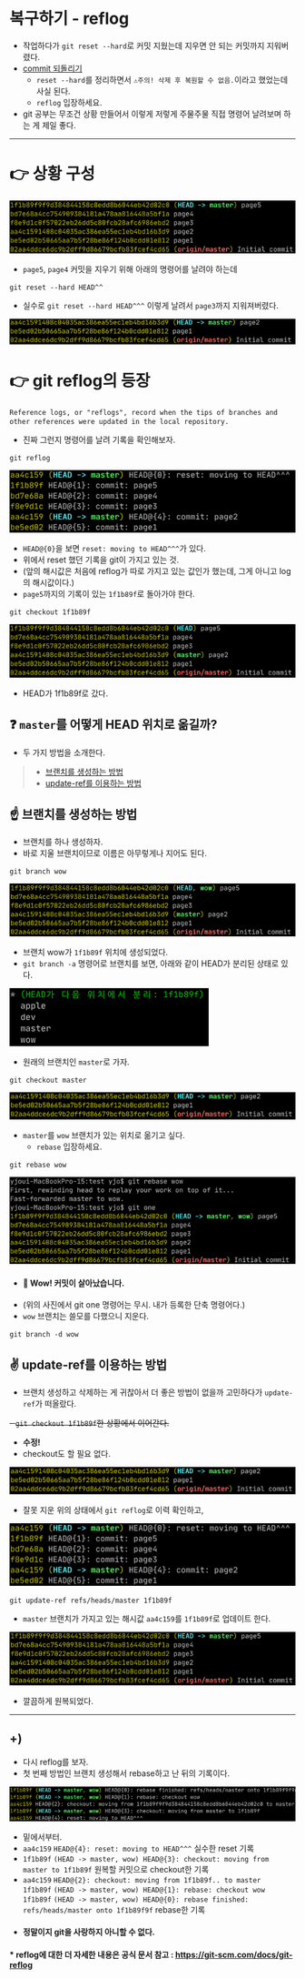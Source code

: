 # 복구하기 - reflog
- 작업하다가 `git reset --hard`로 커밋 지웠는데 지우면 안 되는 커밋까지 지워버렸다.
- [commit 되돌리기](https://github.com/yj-oh/til/blob/master/git/%5B20200729%5D_commit_%EB%90%98%EB%8F%8C%EB%A6%AC%EA%B8%B0.md)
    - `reset --hard`를 정리하면서 `⚠️주의! 삭제 후 복원할 수 없음.`이라고 했었는데 사실 된다.
    - `reflog` 입장하세요.
- git 공부는 무조건 상황 만들어서 이렇게 저렇게 주물주물 직접 명령어 날려보며 하는 게 제일 좋다.

---

# 👉 상황 구성
![git log](.%5B20210124%5D_reflog_images/f9e33afb.png)

- `page5`, `page4` 커밋을 지우기 위해 아래의 명령어를 날려야 하는데
```git
git reset --hard HEAD^^
```
- 실수로 `git reset --hard HEAD^^^` 이렇게 날려서 `page3`까지 지워져버렸다.

![git log](.%5B20210124%5D_reflog_images/fd70264d.png)


# 👉 git reflog의 등장
```text
Reference logs, or "reflogs", record when the tips of branches and 
other references were updated in the local repository. 
```
- 진짜 그런지 명령어를 날려 기록을 확인해보자.
```git
git reflog
```
![git reflog](.%5B20210124%5D_reflog_images/5cb21737.png)
- `HEAD@{0}`을 보면 `reset: moving to HEAD^^^`가 있다.
- 위에서 reset 했던 기록을 git이 가지고 있는 것.
- (앞의 해시값은 처음에 reflog가 따로 가지고 있는 값인가 했는데, 그게 아니고 log의 해시값이다.)
- `page5`까지의 기록이 있는 `1f1b89f`로 돌아가야 한다.

```git
git checkout 1f1b89f
```
![git log](.%5B20210124%5D_reflog_images/b2073936.png)
- HEAD가 1f1b89f로 갔다.

## ❓ `master`를 어떻게 HEAD 위치로 옮길까?
- 두 가지 방법을 소개한다.
> - [브랜치를 생성하는 방법](#%EF%B8%8F-브랜치를-생성하는-방법)
> - [update-ref를 이용하는 방법](#%EF%B8%8F-update-ref를-이용하는-방법)
    
## ☝️ 브랜치를 생성하는 방법
- 브랜치를 하나 생성하자.
- 바로 지울 브랜치이므로 이름은 아무렇게나 지어도 된다.
```git
git branch wow
```
![git log](.%5B20210124%5D_reflog_images/359de47f.png)
- 브랜치 wow가 `1f1b89f` 위치에 생성되었다.
- `git branch -a` 명령어로 브랜치를 보면, 아래와 같이 HEAD가 분리된 상태로 있다.

![git branch -a](.%5B20210124%5D_reflog_images/44f93b73.png)

- 원래의 브랜치인 `master`로 가자.
```git
git checkout master
```
![git log](.%5B20210124%5D_reflog_images/224de9f7.png)

- `master`를 `wow` 브랜치가 있는 위치로 옮기고 싶다.
  - `rebase` 입장하세요.
```git
git rebase wow
```
![git log](.%5B20210124%5D_reflog_images/7168e0ae.png)
- #### 🙊 Wow! 커밋이 살아났습니다.
- (위의 사진에서 git one 명령어는 무시. 내가 등록한 단축 명령어다.)
- `wow` 브랜치는 쓸모를 다했으니 지운다.
```git
git branch -d wow
```

## ✌️ update-ref를 이용하는 방법
- 브랜치 생성하고 삭제하는 게 귀찮아서 더 좋은 방법이 없을까 고민하다가 `update-ref`가 떠올랐다.

~~- `git checkout 1f1b89f`한 상황에서 이어간다.~~
- **수정!**
- checkout도 할 필요 없다.

![git log](.%5B20210124%5D_reflog_images/224de9f7.png)
- 잘못 지운 위의 상태에서 `git reflog`로 이력 확인하고,

![git reflog](.%5B20210124%5D_reflog_images/5cb21737.png)

```git
git update-ref refs/heads/master 1f1b89f
```
- `master` 브랜치가 가지고 있는 해시값 `aa4c159`를 `1f1b89f`로 업데이트 한다.

![git log](.%5B20210124%5D_reflog_images/bd6c5f53.png)
- 깔끔하게 원복되었다.

---

## +)
- 다시 reflog를 보자. 
- 첫 번째 방법인 브랜치 생성해서 rebase하고 난 뒤의 기록이다.

![git reflog](.%5B20210124%5D_reflog_images/5c44d53e.png)

- 밑에서부터.
- `aa4c159` `HEAD@{4}: reset: moving to HEAD^^^` 실수한 reset 기록
- `1f1b89f` `(HEAD -> master, wow) HEAD@{3}: checkout: moving from master to 1f1b89f`
  원복할 커밋으로 checkout한 기록
- `aa4c159` `HEAD@{2}: checkout: moving from 1f1b89f.. to master`\
  `1f1b89f` `(HEAD -> master, wow) HEAD@{1}: rebase: checkout wow`\
  `1f1b89f` `(HEAD -> master, wow) HEAD@{0}: rebase finished: refs/heads/master onto 1f1b89f9f`
  rebase한 기록
- #### 정말이지 git을 사랑하지 아니할 수 없다.

#### * reflog에 대한 더 자세한 내용은 공식 문서 참고 : https://git-scm.com/docs/git-reflog
